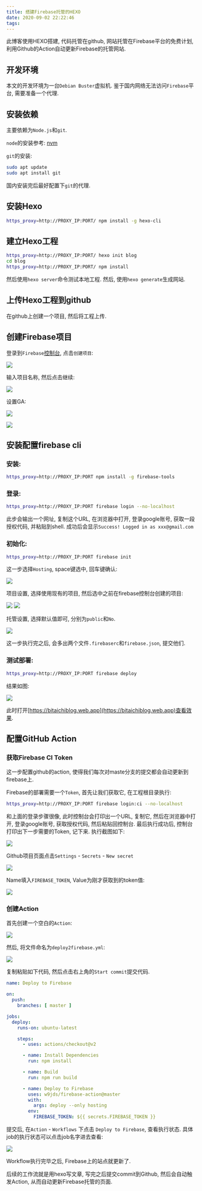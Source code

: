 ```yaml
---
title: 搭建Firebase托管的HEXO
date: 2020-09-02 22:22:46
tags:
---
```


此博客使用HEXO搭建, 代码托管在github, 网站托管在Firebase平台的免费计划, 利用Github的Action自动更新Firebase的托管网站.

## 开发环境

本文的开发环境为一台`Debian Buster`虚拟机. 鉴于国内网络无法访问`Firebase`平台, 需要准备一个代理.

## 安装依赖

主要依赖为`Node.js`和`git`.

`node`的安装参考: [nvm](https://github.com/nvm-sh/nvm)

`git`的安装:

```bash
sudo apt update
sudo apt install git
```

国内安装完后最好配置下`git`的代理.

## 安装Hexo

```bash
https_proxy=http://PROXY_IP:PORT/ npm install -g hexo-cli
```

## 建立Hexo工程

```bash
https_proxy=http://PROXY_IP:PORT/ hexo init blog
cd blog
https_proxy=http://PROXY_IP:PORT/ npm install
```

然后使用`hexo server`命令测试本地工程. 然后, 使用`hexo generate`生成网站.

## 上传Hexo工程到github

在github上创建一个项目, 然后将工程上传.

## 创建Firebase项目

登录到`Firebase`[控制台](https://console.firebase.google.com/), 点击`创建项目`:

![](01.png)

输入项目名称, 然后点击继续:

![](02.png)

设置GA:

![](03.png)

![](04.png)

## 安装配置firebase cli

### 安装:

```bash
https_proxy=http://PROXY_IP:PORT npm install -g firebase-tools
```

### 登录:

```bash
https_proxy=http://PROXY_IP:PORT firebase login --no-localhost
```

此步会输出一个网址, 复制这个URL, 在浏览器中打开, 登录google账号, 获取一段授权代码, 并粘贴到shell. 成功后会显示`Success! Logged in as xxx@gmail.com`

### 初始化:

```bash
https_proxy=http://PROXY_IP:PORT firebase init
```

这一步选择`Hosting`, space键选中, 回车键确认:

![](05.png)

项目设置, 选择使用现有的项目, 然后选中之前在firebase控制台创建的项目:

![](06.png)
![](07.png)

托管设置, 选择默认值即可, 分别为`public`和`No`.

![](08.png)

这一步执行完之后, 会多出两个文件`.firebaserc`和`firebase.json`, 提交他们.

### 测试部署:

```bash
https_proxy=http://PROXY_IP:PORT firebase deploy
```

结果如图:

![](09.png)

此时打开[https://bitaichiblog.web.app](https://bitaichiblog.web.app)查看效果.

## 配置GitHub Action

### 获取Firebase CI Token

这一步配置github的action, 使得我们每次对maste分支的提交都会自动更新到firebase上.

Firebase的部署需要一个`Token`, 首先让我们获取它, 在工程根目录执行:
```bash
https_proxy=http://PROXY_IP:PORT firebase login:ci --no-localhost
```

和上面的登录步骤很像, 此时控制台会打印出一个URL, 复制它, 然后在浏览器中打开, 登录google账号, 获取授权代码, 然后粘贴回控制台. 最后执行成功后, 控制台打印出下一步需要的Token, 记下来. 执行截图如下:

![](12.png)

Github项目页面点击`Settings` - `Secrets` - `New secret`

![](13.png)

Name填入`FIREBASE_TOKEN`, Value为刚才获取到的token值:

![](14.png)

### 创建Action

首先创建一个空白的`Action`:

![](10.png)

然后, 将文件命名为`deploy2firebase.yml`:

![](11.png)

复制粘贴如下代码, 然后点击右上角的`Start commit`提交代码.
```yaml
name: Deploy to Firebase

on:
  push:
    branches: [ master ]

jobs:
  deploy:
    runs-on: ubuntu-latest

    steps:
      - uses: actions/checkout@v2

      - name: Install Dependencies
        run: npm install

      - name: Build
        run: npm run build

      - name: Deploy to Firebase
        uses: w9jds/firebase-action@master
        with:
          args: deploy --only hosting
        env:
          FIREBASE_TOKEN: ${{ secrets.FIREBASE_TOKEN }}
```

提交后, 在`Action` - `Workflows` 下点击 `Deploy to Firebase`, 查看执行状态. 具体job的执行状态可以点击job名字进去查看:

![](15.png)

Workflow执行完毕之后, Firebase上的站点就更新了.

后续的工作流就是用hexo写文章, 写完之后提交commit到Github, 然后会自动触发Action, 从而自动更新Firebase托管的页面.
